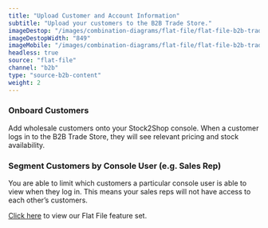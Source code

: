 ```yaml
---
title: "Upload Customer and Account Information"
subtitle: "Upload your customers to the B2B Trade Store."
imageDestop: "/images/combination-diagrams/flat-file/flat-file-b2b-trade-store-customer.svg"
imageDestopWidth: "849"
imageMobile: "/images/combination-diagrams/flat-file/flat-file-b2b-trade-store-customer.svg"
headless: true
source: "flat-file"
channel: "b2b"
type: "source-b2b-content"
weight: 2
---
```


### Onboard Customers
Add wholesale customers onto your Stock2Shop console. When a customer logs in to the B2B Trade Store, they will see relevant pricing and stock availability. 

### Segment Customers by Console User (e.g. Sales Rep)
You are able to limit which customers a particular console user is able to view when they log in. This means your sales reps will not have access to each other’s customers.

[Click here](/help/features/flat-file/ "Flat File Features") to view our Flat File feature set.